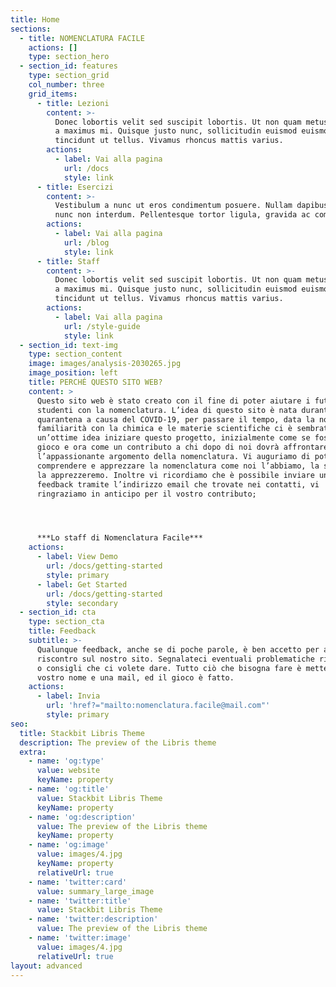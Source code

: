 ```yaml
---
title: Home
sections:
  - title: NOMENCLATURA FACILE
    actions: []
    type: section_hero
  - section_id: features
    type: section_grid
    col_number: three
    grid_items:
      - title: Lezioni
        content: >-
          Donec lobortis velit sed suscipit lobortis. Ut non quam metus. Nullam
          a maximus mi. Quisque justo nunc, sollicitudin euismod euismod at,
          tincidunt ut tellus. Vivamus rhoncus mattis varius.
        actions:
          - label: Vai alla pagina
            url: /docs
            style: link
      - title: Esercizi
        content: >-
          Vestibulum a nunc ut eros condimentum posuere. Nullam dapibus quis
          nunc non interdum. Pellentesque tortor ligula, gravida ac commodo eu.
        actions:
          - label: Vai alla pagina
            url: /blog
            style: link
      - title: Staff
        content: >-
          Donec lobortis velit sed suscipit lobortis. Ut non quam metus. Nullam
          a maximus mi. Quisque justo nunc, sollicitudin euismod euismod at,
          tincidunt ut tellus. Vivamus rhoncus mattis varius.
        actions:
          - label: Vai alla pagina
            url: /style-guide
            style: link
  - section_id: text-img
    type: section_content
    image: images/analysis-2030265.jpg
    image_position: left
    title: PERCHÉ QUESTO SITO WEB?
    content: >
      Questo sito web è stato creato con il fine di poter aiutare i futuri
      studenti con la nomenclatura. L’idea di questo sito è nata durante la
      quarantena a causa del COVID-19, per passare il tempo, data la nostra
      familiarità con la chimica e le materie scientifiche ci è sembrata
      un’ottime idea iniziare questo progetto, inizialmente come se fosse un
      gioco e ora come un contributo a chi dopo di noi dovrà affrontare
      l’appassionante argomento della nomenclatura. Vi auguriamo di poter
      comprendere e apprezzare la nomenclatura come noi l’abbiamo, la stiamo e
      la apprezzeremo. Inoltre vi ricordiamo che è possibile inviare una mail di
      feedback tramite l’indirizzo email che trovate nei contatti, vi
      ringraziamo in anticipo per il vostro contributo;




      ***Lo staff di Nomenclatura Facile***
    actions:
      - label: View Demo
        url: /docs/getting-started
        style: primary
      - label: Get Started
        url: /docs/getting-started
        style: secondary
  - section_id: cta
    type: section_cta
    title: Feedback
    subtitle: >-
      Qualunque feedback, anche se di poche parole, è ben accetto per avere un
      riscontro sul nostro sito. Segnalateci eventuali problematiche riscontrate
      o consigli che ci volete dare. Tutto ciò che bisogna fare è mettere il
      vostro nome e una mail, ed il gioco è fatto.
    actions:
      - label: Invia
        url: 'href?="mailto:nomenclatura.facile@mail.com"'
        style: primary
seo:
  title: Stackbit Libris Theme
  description: The preview of the Libris theme
  extra:
    - name: 'og:type'
      value: website
      keyName: property
    - name: 'og:title'
      value: Stackbit Libris Theme
      keyName: property
    - name: 'og:description'
      value: The preview of the Libris theme
      keyName: property
    - name: 'og:image'
      value: images/4.jpg
      keyName: property
      relativeUrl: true
    - name: 'twitter:card'
      value: summary_large_image
    - name: 'twitter:title'
      value: Stackbit Libris Theme
    - name: 'twitter:description'
      value: The preview of the Libris theme
    - name: 'twitter:image'
      value: images/4.jpg
      relativeUrl: true
layout: advanced
---
```

